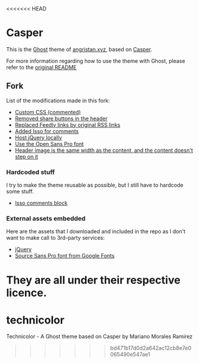 <<<<<<< HEAD
# Casper

This is the [Ghost](https://github.com/tryghost/ghost/) theme of [angristan.xyz](https://angristan.xyz), based on [Casper](https://github.com/TryGhost/Casper).

For more information regarding how to use the theme with Ghost, please refer to the [original README](https://github.com/TryGhost/Casper)

## Fork

List of the modifications made in this fork:

* [Custom CSS (commented)](https://github.com/Angristan/Casper-XYZ/blob/master/assets/css/custom.css)
* [Removed share buttons in the header](https://github.com/Angristan/Casper-XYZ/commit/b4530b973a71bcdfce82c02572525171a5fa9159)
* [Replaced Feedly links by original RSS links](https://github.com/Angristan/Casper-XYZ/commit/c618bc702969c217b6f48277244b6bf04b4e46bd)
* [Added Isso for comments](https://github.com/Angristan/Casper-XYZ/blob/master/post.hbs#L71)
* [Host jQuery locally](https://github.com/Angristan/Casper-XYZ/commit/50b425d7c1a370bd44d599d597b25623f8c8936b)
* [Use the Open Sans Pro font](https://github.com/Angristan/Casper-XYZ/blob/master/assets/css/custom.css#L1)
* [Header image is the same width as the content, and the content doesn't step on it](https://github.com/Angristan/Casper-XYZ/commit/1c0fd7d699651d7413028d130f59e20dbcab498e)

### Hardcoded stuff

I try to make the theme reusable as possible, but I still have to hardcode some stuff.

* [Isso comments block](https://github.com/Angristan/Casper-XYZ/blob/master/post.hbs#L71)


### External assets embedded

Here are the assets that I downloaded and included in the repo as I don't want to make call to 3rd-party services:

* [jQuery](https://github.com/jquery/jquery)
* [Source Sans Pro font from Google Fonts](https://fonts.google.com/specimen/Source+Sans+Pro)

They are all under their respective licence.
=======
# technicolor
Technicolor - A Ghost theme based on Casper  by Mariano Morales Ramirez
>>>>>>> bd471b17d0d2a642ac12cb8e7e0065490e547ae1
